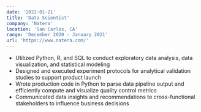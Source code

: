 ```yaml
---
date: '2022-01-21'
title: 'Data Scientist'
company: 'Natera'
location: 'San Carlos, CA'
range: 'December 2020 - January 2021'
url: 'https://www.natera.com/'
---
```


- Utilized Python, R, and SQL to conduct exploratory data analysis, data visualization, and statistical modeling
- Designed and executed experiment protocols for analytical validation studies to support product launch
- Wrote production code in Python to parse data pipeline output and efficiently compute and visualize quality control metrics
- Communicated data insights and recommendations to cross-functional stakeholders to influence business decisions